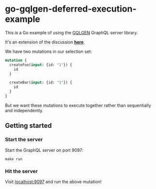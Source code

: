 # go-gqlgen-deferred-execution-example

This is a Go example of using the [GQLGEN](https://gqlgen.com/) GraphQL server
library.

It's an extension of the discussion [**here**](https://github.com/99designs/gqlgen/discussions/2600).

We have two mutations in our selection set:

```graphql
mutation {
  createFoo(input: {id: "1"}) {
    id
  }

  createBar(input: {id: "1"}) {
    id
  }
}
```

But we want these mutations to execute together rather than sequentially and 
independently.

## Getting started

### Start the server

Start the GraphQL server on port 9097:

```shell
make run
```

### Hit the server

Visit [localhost:9097](http://localhost:9097/) and run the above mutation!
